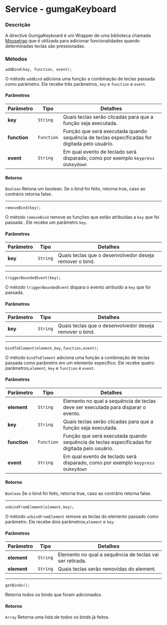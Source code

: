 # Service - gumgaKeyboard

### Descrição
A directive GumgaKeyboard é um Wrapper de uma biblioteca chamada [Mousetrap](https://craig.is/killing/mice) que é utilizada para adicionar funcionalidades quando determinadas teclas são pressionadas.

### Métodos
`addBind(key, function, event);`

O método `addBind` adiciona uma função a combinação de teclas passada como parâmetro. Ele recebe três parâmetros, `key` e `function` e `event`.

#### Parâmetros
Parâmetro | Tipo | Detalhes
--- | --- | ---
**key** | `String` | Quais teclas serão clicadas para que a função seja executada.
**function** | `Function` | Função que será executada quando sequência de teclas especificadas for digitada pelo usuário.
**event** | `String` | Em qual evento de teclado será disparado, como por exemplo `keypress` ou`keydown`

#### Retorno
`Boolean` Retona um boolean. Se o bind foi feito, retorna true, caso ao contrário retorna false.

---

`removeBind(key);`

O método `removeBind` remove as funções que estão atribuídas a `key` que foi passada . Ele recebe um parâmetro `key`.

#### Parâmetros
Parâmetro | Tipo | Detalhes
--- | --- | ---
**key** | `String` | Quais teclas que o desenvolvedor deseja remover o bind.

---

`triggerBoundedEvent(key);`

O método `triggerBoundedEvent` dispara o evento atribuído a `key` que foi passada.

#### Parâmetros
Parâmetro | Tipo | Detalhes
--- | --- | ---
**key** | `String` | Quais teclas que o desenvolvedor deseja remover o bind.

---

`bindToElement(element,key,function,event);`

O método `bindToElement` adiciona uma função a combinação de teclas passada como parâmetro em um elemento específico. Ele recebe quatro parâmetros,`element`, `key` e `function` e `event`.

#### Parâmetros
Parâmetro | Tipo | Detalhes
--- | --- | ---
**element** | `String` | Elemento no qual a sequência de teclas deve ser executada para disparar o evento.
**key** | `String` | Quais teclas serão clicadas para que a função seja executada.
**function** | `Function` | Função que será executada quando sequência de teclas especificadas for digitada pelo usuário.
**event** | `String` | Em qual evento de teclado será disparado, como por exemplo `keypress` ou`keydown`

#### Retorno
`Boolean` Se o bind foi feito, retorna true, caso ao contrário retorna false.

---

`unbindFromElement(element,key);`

O método `unbindFromElement` remove as teclas do elemento passado como parâmetro. Ele recebe dois parâmetros,`element` e `key`.

#### Parâmetros
Parâmetro | Tipo | Detalhes
--- | --- | ---
**element** | `String` | Elemento no qual a sequência de teclas vai ser retirada.
**element** | `String` | Quais teclas serão removidas do element.

---

`getBinds();`

Retorna todos os binds que foram adicionados.

#### Retorno
`Array` Retorna uma lista de todos os binds já feitos.
